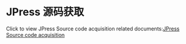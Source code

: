 # JPress 源码获取

Click to view JPress Source code acquisition related documents:[JPress Source code acquisition](/manual/jpress_download_source.md)